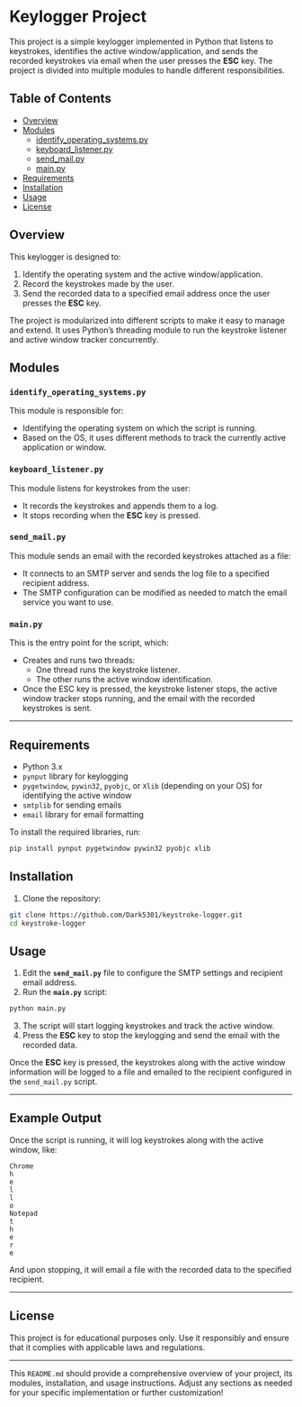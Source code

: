 # Keylogger Project

This project is a simple keylogger implemented in Python that listens to keystrokes, identifies the active window/application, and sends the recorded keystrokes via email when the user presses the **ESC** key. The project is divided into multiple modules to handle different responsibilities.

## Table of Contents

- [Overview](#overview)
- [Modules](#modules)
  - [identify_operating_systems.py](#identify_operating_systemspy)
  - [keyboard_listener.py](#keyboard_listenerpy)
  - [send_mail.py](#send_mailpy)
  - [main.py](#mainpy)
- [Requirements](#requirements)
- [Installation](#installation)
- [Usage](#usage)
- [License](#license)

## Overview

This keylogger is designed to:
1. Identify the operating system and the active window/application.
2. Record the keystrokes made by the user.
3. Send the recorded data to a specified email address once the user presses the **ESC** key.

The project is modularized into different scripts to make it easy to manage and extend. It uses Python’s threading module to run the keystroke listener and active window tracker concurrently.

## Modules

### `identify_operating_systems.py`

This module is responsible for:
- Identifying the operating system on which the script is running.
- Based on the OS, it uses different methods to track the currently active application or window.

### `keyboard_listener.py`

This module listens for keystrokes from the user:
- It records the keystrokes and appends them to a log.
- It stops recording when the **ESC** key is pressed.

### `send_mail.py`

This module sends an email with the recorded keystrokes attached as a file:
- It connects to an SMTP server and sends the log file to a specified recipient address.
- The SMTP configuration can be modified as needed to match the email service you want to use.

### `main.py`

This is the entry point for the script, which:
- Creates and runs two threads:
  - One thread runs the keystroke listener.
  - The other runs the active window identification.
- Once the ESC key is pressed, the keystroke listener stops, the active window tracker stops running, and the email with the recorded keystrokes is sent.

---

## Requirements

- Python 3.x
- `pynput` library for keylogging
- `pygetwindow`, `pywin32`, `pyobjc`, or `Xlib` (depending on your OS) for identifying the active window
- `smtplib` for sending emails
- `email` library for email formatting

To install the required libraries, run:

```bash
pip install pynput pygetwindow pywin32 pyobjc xlib
```

## Installation

1. Clone the repository:

```bash
git clone https://github.com/Dark5301/keystroke-logger.git
cd keystroke-logger
```
## Usage

1. Edit the **`send_mail.py`** file to configure the SMTP settings and recipient email address.
2. Run the **`main.py`** script:

```bash
python main.py
```

3. The script will start logging keystrokes and track the active window.
4. Press the **ESC** key to stop the keylogging and send the email with the recorded data.

Once the **ESC** key is pressed, the keystrokes along with the active window information will be logged to a file and emailed to the recipient configured in the `send_mail.py` script.

---

## Example Output

Once the script is running, it will log keystrokes along with the active window, like:

```
Chrome
h
e
l
l
o
Notepad
t
h
e
r
e
```

And upon stopping, it will email a file with the recorded data to the specified recipient.

---

## License

This project is for educational purposes only. Use it responsibly and ensure that it complies with applicable laws and regulations.

---

This `README.md` should provide a comprehensive overview of your project, its modules, installation, and usage instructions. Adjust any sections as needed for your specific implementation or further customization!
